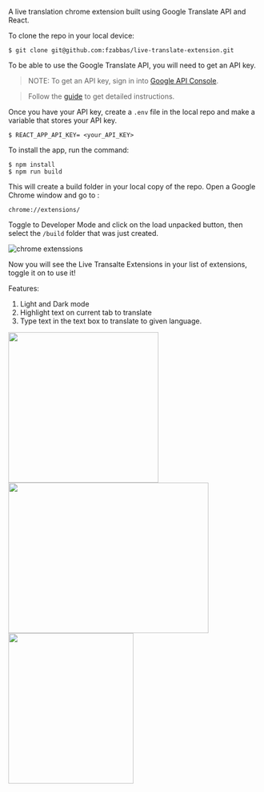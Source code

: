 A live translation chrome extension built using Google Translate API and React.

To clone the repo in your local device:

```
$ git clone git@github.com:fzabbas/live-translate-extension.git
```

To be able to use the Google Translate API, you will need to get an API key.

> NOTE: To get an API key, sign in into [Google API Console](https://console.developers.google.com/home/).

> Follow the [guide](https://cloud.google.com/translate/docs/setup) to get detailed instructions.

Once you have your API key, create a ```.env``` file in the local repo and make a variable that stores your API key.

```
$ REACT_APP_API_KEY= <your_API_KEY>
```



To install the app, run the command: 
```
$ npm install
$ npm run build
```
This will create a build folder in your local copy of the repo.
Open a Google Chrome window and go to :

```
chrome://extensions/
```

Toggle to Developer Mode and click on the load unpacked button, then select the ```/build``` folder that was just created.

![chrome extenssions](https://i.imgur.com/jAvQmCP.png)

Now you will see the Live Transalte Extensions in your list of extensions, toggle it on to use it!

Features:
1) Light and Dark mode 
2) Highlight text on current tab to translate 
3) Type text in the text box to translate to given language.

<img src="https://i.imgur.com/LaTuS8X.png" width="300" height="300"> <img src="https://i.imgur.com/7dDq3TX.png" width="400" height="300">
<img src="https://i.imgur.com/0mRYUq3.png" width="250" height="300">

